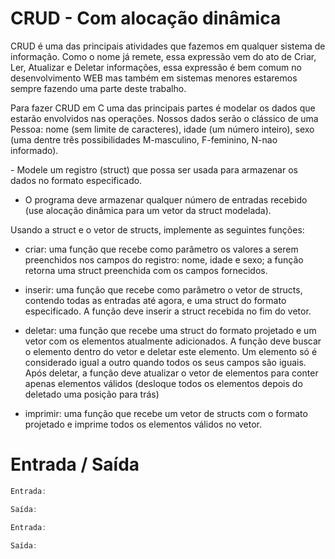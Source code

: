 # CRUD - Com alocação dinâmica

CRUD é uma das principais atividades que fazemos em qualquer sistema de informação. Como o nome já remete, essa expressão vem do ato de Criar, Ler, Atualizar e Deletar informações, essa expressão é bem comum no desenvolvimento WEB mas também em sistemas menores estaremos sempre fazendo uma parte deste trabalho.

Para fazer CRUD em C uma das principais partes é modelar os dados que estarão envolvidos nas operações. Nossos dados serão o clássico de uma Pessoa: nome (sem limite de caracteres), idade (um número inteiro), sexo (uma dentre três possibilidades M-masculino, F-feminino, N-nao informado). 

​- Modele um registro (struct) que possa ser usada para armazenar os dados no formato especificado.

- O programa deve armazenar qualquer número de entradas recebido (use alocação dinâmica para um vetor da struct modelada).

Usando a struct e o vetor de structs, implemente as seguintes funções:

- criar: uma função que recebe como parâmetro os valores a serem preenchidos nos campos do registro: nome, idade e sexo; a função retorna uma struct preenchida com os campos fornecidos. 

- inserir: uma função que recebe como parâmetro o vetor de structs, contendo todas as entradas até agora, e uma struct do formato especificado. A função deve inserir a struct recebida no fim do vetor.

- deletar: uma função que recebe uma struct do formato projetado e um vetor com os elementos atualmente adicionados. A função deve buscar o elemento dentro do vetor e deletar este elemento. Um elemento só é considerado igual a outro quando todos os seus campos são iguais. Após deletar, a função deve atualizar o vetor de elementos para conter apenas elementos válidos (desloque todos os elementos depois do deletado uma posição para trás)​

- imprimir: uma função que recebe um vetor de structs com o formato projetado e imprime todos os elementos válidos no vetor.​

# Entrada / Saída

```c
Entrada: 

Saída:

```

```c
Entrada:

Saída:

```